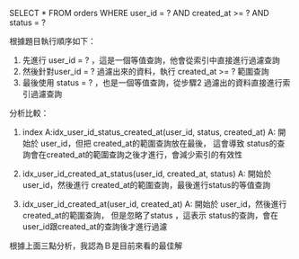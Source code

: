 SELECT * FROM orders WHERE user_id = ? AND created_at >= ? AND status = ?

根據題目執行順序如下：
1. 先進行 user_id = ? ，這是一個等值查詢，他會從索引中直接進行過濾查詢
2. 然後針對user_id = ? 過濾出來的資料，執行 created_at >= ? 範圍查詢
3. 最後使用 status = ? ，也是一個等值查詢，從步驟2 過濾出的資料直接進行索引過濾查詢

分析比較：
1. index A:idx_user_id_status_created_at(user_id, status, created_at)
   A:
    開始於 user_id，但把 created_at的範圍查詢放在最後，
    這會導致 status的查詢會在created_at的範圍查詢之後才進行，會減少索引的有效性
    
2. idx_user_id_created_at_status(user_id, created_at, status)
   A:
   開始於 user_id，然後進行 created_at的範圍查詢，最後進行status的等值查詢

3. idx_user_id_created_at(user_id, created_at)
   A:
    開始於 user_id，然後進行 created_at的範圍查詢，
    但是忽略了status ，這表示 status的查詢，會在user_id跟created_at的查詢後才進行過濾

根據上面三點分析，我認為Ｂ是目前來看的最佳解

